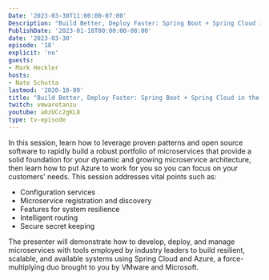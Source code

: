 ```yaml
---
Date: '2023-03-30T11:00:00-07:00'
Description: "Build Better, Deploy Faster: Spring Boot + Spring Cloud in the Cloud for K8s-Based Microservices"
PublishDate: '2023-01-18T00:00:00-08:00'
date: '2023-03-30'
episode: '18'
explicit: 'no'
guests:
- Mark Heckler
hosts:
- Nate Schutta
lastmod: '2020-10-09'
title: "Build Better, Deploy Faster: Spring Boot + Spring Cloud in the Cloud for K8s-Based Microservices"
twitch: vmwaretanzu
youtube: a0zUCc2gKL8
type: tv-episode
---
```


In this session, learn how to leverage proven patterns and open source software to rapidly build a robust portfolio of microservices that provide a solid foundation for your dynamic and growing microservice architecture, then learn how to put Azure to work for you so you can focus on your customers' needs. This session addresses vital points such as:

- Configuration services
- Microservice registration and discovery
- Features for system resilience
- Intelligent routing
- Secure secret keeping

The presenter will demonstrate how to develop, deploy, and manage microservices with tools employed by industry leaders to build resilient, scalable, and available systems using Spring Cloud and Azure, a force-multiplying duo brought to you by VMware and Microsoft.
